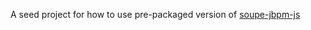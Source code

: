 A seed project for how to use pre-packaged version of [soupe-jbpm-js](https://github.com/bmitc/soupe-bpmn-js-bower)